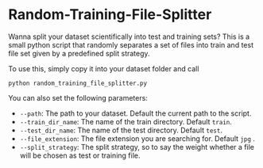 # Random-Training-File-Splitter
Wanna split your dataset scientifically into test and training sets? This is a small python script that randomly separates a set of files into train and test file set given by a predefined split strategy.

To use this, simply copy it into your dataset folder and call
```
python random_training_file_splitter.py
```

You can also set the following parameters:

- `--path`: The path to your dataset. Default the current path to the script.
- `--train_dir_name`: The name of the train directory. Default `train`.
- `--test_dir_name`: The name of the test directory. Default `test`.
- `--file_extension`: The file extension you are searching for. Default `jpg` .
- `--split_strategy`: The split strategy, so to say the weight whether a file will be chosen as test or training file.
